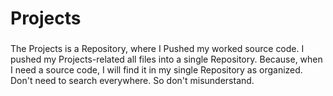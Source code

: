# Projects
###
###
The Projects is a Repository, where I Pushed my worked source code. I pushed my Projects-related all files into a single Repository. Because, when I need a source code, I will find it in my single Repository as organized. Don't need to search everywhere. So don't misunderstand.
